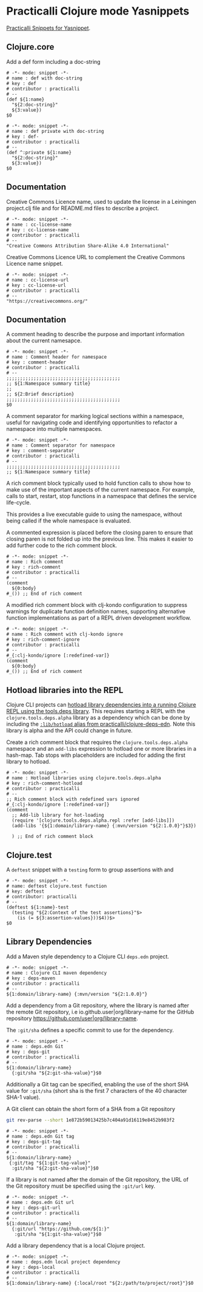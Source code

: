 # Practicalli Clojure mode Yasnippets

[Practicalli Snippets for Yasnippet](https://github.com/practicalli/spacemacs.d/tree/live/snippets).


## Clojure.core

Add a def form including a doc-string

```none
# -*- mode: snippet -*-
# name : def with doc-string
# key : def
# contributor : practicalli
# --
(def ${1:name}
  "${2:doc-string}"
  ${3:value})
$0
```

```none
# -*- mode: snippet -*-
# name : def private with doc-string
# key : def-
# contributor : practicalli
# --
(def ^:private ${1:name}
  "${2:doc-string}"
  ${3:value})
$0
```


## Documentation

Creative Commons Licence name, used to update the license in a Leiningen project.clj file and for README.md files to describe a project.

```none
# -*- mode: snippet -*-
# name : cc-license-name
# key : cc-license-name
# contributor : practicalli
# --
"Creative Commons Attribution Share-Alike 4.0 International"
```
Creative Commons Licence URL to complement the Creative Commons Licence name snippet.

```none
# -*- mode: snippet -*-
# name : cc-license-url
# key : cc-license-url
# contributor : practicalli
# --
"https://creativecommons.org/"
```

## Documentation

A comment heading to describe the purpose and important information about the current namesapce.

```none
# -*- mode: snippet -*-
# name : Comment header for namespace
# key : comment-header
# contributor : practicalli
# --
;;;;;;;;;;;;;;;;;;;;;;;;;;;;;;;;;;;;;;;;;;
;; ${1:Namespace summary title}
;;
;; ${2:Brief description}
;;;;;;;;;;;;;;;;;;;;;;;;;;;;;;;;;;;;;;;;;;
$0
```

A comment separator for marking logical sections within a namespace, useful for navigating code and identifying opportunities to refactor a namespace into multiple namespaces.

```none
# -*- mode: snippet -*-
# name : Comment separator for namespace
# key : comment-separator
# contributor : practicalli
# --
;;;;;;;;;;;;;;;;;;;;;;;;;;;;;;;;;;;;;;;;;;
;; ${1:Namespace summary title}
```

A rich comment block typically used to hold function calls to show how to make use of the important aspects of the current namespace. For example, calls to start, restart, stop functions in a namespace that defines the service life-cycle.

This provides a live executable guide to using the namespace, without being called if the whole namespace is evaluated.

A commented expression is placed before the closing paren to ensure that closing paren is not folded up into the previous line. This makes it easier to add further code to the rich comment block.


```none
# -*- mode: snippet -*-
# name : Rich comment
# key : rich-comment
# contributor : practicalli
# --
(comment
  ${0:body}
#_()) ;; End of rich comment
```


A modified rich comment block with clj-kondo configuration to suppress warnings for duplicate function definition names, supporting alternative function implementations as part of a REPL driven development workflow.

```none
# -*- mode: snippet -*-
# name : Rich comment with clj-kondo ignore
# key : rich-comment-ignore
# contributor : practicalli
# --
#_{:clj-kondo/ignore [:redefined-var]}
(comment
  ${0:body}
#_()) ;; End of rich comment
```


## Hotload libraries into the REPL

Clojure CLI projects can [hotload library dependencies into a running Clojure REPL using the tools.deps library](https://practical.li/clojure/alternative-tools/clojure-cli/hotload-libraries.html).  This requires starting a REPL with the `clojure.tools.deps.alpha` library as a dependency which can be done by including the [`:lib/hotload` alias from practicalli/clojure-deps-edn](https://github.com/practicalli/clojure-deps-edn#hotload-libraries-into-a-running-repl).  Note this library is alpha and the API could change in future.

Create a rich comment block that requires the `clojure.tools.deps.alpha` namespace and an `add-libs` expression to hotload one or more libraries in a hash-map.  Tab stops with placeholders are included for adding the first library to hotload.

```none
# -*- mode: snippet -*-
# name : Hotload libraries using clojure.tools.deps.alpha
# key : rich-comment-hotload
# contributor : practicalli
# --
;; Rich comment block with redefined vars ignored
#_{:clj-kondo/ignore [:redefined-var]}
(comment
  ;; Add-lib library for hot-loading
  (require '[clojure.tools.deps.alpha.repl :refer [add-libs]])
  (add-libs '{${1:domain/library-name} {:mvn/version "${2:1.0.0}"}$3})

  ) ;; End of rich comment block
```


## Clojure.test

A `deftest` snippet with a `testing` form to group assertions with and

```none
# -*- mode: snippet -*-
# name: deftest clojure.test function
# key: deftest
# contributor: practicalli
# --
(deftest ${1:name}-test
  (testing "${2:Context of the test assertions}"$>
    (is (= ${3:assertion-values}))$4))$>
$0
```


## Library Dependencies

Add a Maven style dependency to a Clojure CLI `deps.edn` project.

```none
# -*- mode: snippet -*-
# name : Clojure CLI maven dependency
# key : deps-maven
# contributor : practicalli
# --
${1:domain/library-name} {:mvn/version "${2:1.0.0}"}
```

Add a dependency from a Git repository, where the library is named after the remote Git repository, i.e io.github.user|org/library-name for the GitHub repository https://github.com/user|org/library-name.

The `:git/sha` defines a specific commit to use for the dependency.

```none
# -*- mode: snippet -*-
# name : deps.edn Git
# key : deps-git
# contributor : practicalli
# --
${1:domain/library-name}
  {:git/sha "${2:git-sha-value}"}$0
```

Additionally a Git tag can be specified, enabling the use of the short SHA value for `:git/sha` (short sha is the first 7 characters of the 40 character SHA-1 value).

A Git client can obtain the short form of a SHA from a Git repository

```bash
git rev-parse --short 1e872b59013425b7c404a91d16119e8452b983f2
```

```none
# -*- mode: snippet -*-
# name : deps.edn Git tag
# key : deps-git-tag
# contributor : practicalli
# --
${1:domain/library-name}
 {:git/tag "${1:git-tag-value}"
  :git/sha "${2:git-sha-value}"}$0
```

If a library is not named after the domain of the Git repository, the URL of the Git repository must be specified using the `:git/url` key.

```none
# -*- mode: snippet -*-
# name : deps.edn Git url
# key : deps-git-url
# contributor : practicalli
# --
${1:domain/library-name}
  {:git/url "https://github.com/${1:}"
   :git/sha "${1:git-sha-value}"}$0
```

Add a library dependency that is a local Clojure project.

```none
# -*- mode: snippet -*-
# name : deps.edn local project dependency
# key : deps-local
# contributor : practicalli
# --
${1:domain/library-name} {:local/root "${2:/path/to/project/root}"}$0
```
